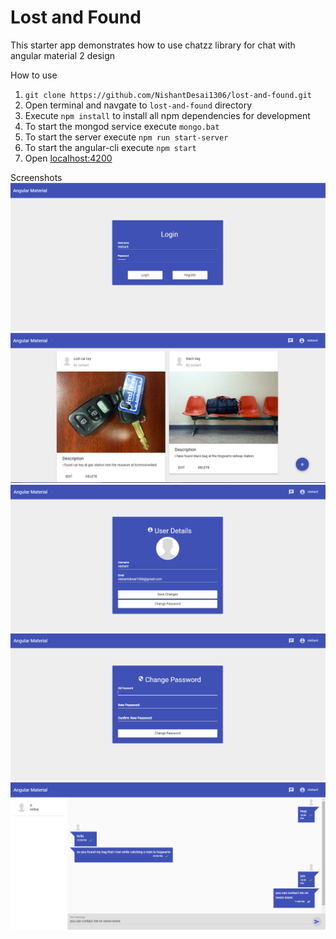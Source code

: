 # Lost and Found

This starter app demonstrates how to use chatzz library for chat with angular material 2 design

How to use
1. `git clone https://github.com/NishantDesai1306/lost-and-found.git`
2. Open terminal and navgate to `lost-and-found` directory
3. Execute `npm install` to install all npm dependencies for development
4. To start the mongod service execute `mongo.bat`
4. To start the server execute `npm run start-server`
4. To start the angular-cli execute `npm start`
5. Open [localhost:4200](https://localhost:4200)

Screenshots
![ ](https://github.com/NishantDesai1306/lost-and-found/blob/master/image/login.png)
![ ](https://github.com/NishantDesai1306/lost-and-found/blob/master/image/main.png)
![ ](https://github.com/NishantDesai1306/lost-and-found/blob/master/image/user-details.png)
![ ](https://github.com/NishantDesai1306/lost-and-found/blob/master/image/change-password.png)
![ ](https://github.com/NishantDesai1306/lost-and-found/blob/master/image/chat.png)
